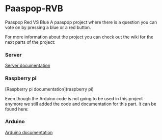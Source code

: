 # Paaspop-RVB

Paaspop Red VS Blue
A paaspop project where there is a question you can vote on by pressing a blue or a red button.

For more information about the project you can check out the wiki for the next parts of the project:

### Server

[Server documentation](https://git.fhict.nl/I393504/paaspop-rvb/wikis/server)

### Raspberry pi

[Raspberry pi documentation](raspberry pi)

Even though the Arduino code is not going to be used in this project anymore we still added the code and documentation for this part. It can be found here:

### Arduino

[Arduino documentation](arduino)